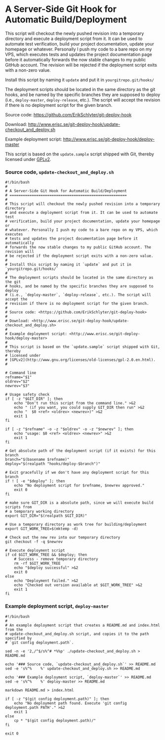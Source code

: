 
A Server-Side Git Hook for Automatic Build/Deployment
=====================================================

This script will checkout the newly pushed revision into a temporary directory
and execute a deployment script from it. It can be used to automate test
verification, build your project documentation, update your homepage or
whatever. Personally I push my code to a bare repo on my VPS, which executes
tests and updates the project documentation page before it automatically
forwards the now stable changes to my public GitHub account. The revision will
be rejected if the deployment script exits with a non-zero value.

Install this script by naming it `update` and put it in `yourgitrepo.git/hooks/`

The deployment scripts should be located in the same directory as the git
hooks, and be named by the specific branches they are supposed to deploy
(i.e., `deploy-master`, `deploy-release`, etc.). The script will accept the
revision if there is no deployment script for the given branch.

Source code: <https://github.com/ErikSchlyter/git-deploy-hook>

Download: <http://www.erisc.se/git-deploy-hook/update-checkout_and_deploy.sh>

Example deployment script: <http://www.erisc.se/git-deploy-hook/deploy-master>

This script is based on the `update.sample` script shipped with Git, thereby
licensed under
[GPLv2](http://www.gnu.org/licenses/old-licenses/gpl-2.0.en.html).

### Source code, `update-checkout_and_deploy.sh`
    #!/bin/bash
    #
    # A Server-Side Git Hook for Automatic Build/Deployment
    # =====================================================
    #
    # This script will checkout the newly pushed revision into a temporary directory
    # and execute a deployment script from it. It can be used to automate test
    # verification, build your project documentation, update your homepage or
    # whatever. Personally I push my code to a bare repo on my VPS, which executes
    # tests and updates the project documentation page before it automatically
    # forwards the now stable changes to my public GitHub account. The revision will
    # be rejected if the deployment script exits with a non-zero value.
    #
    # Install this script by naming it `update` and put it in `yourgitrepo.git/hooks/`
    #
    # The deployment scripts should be located in the same directory as the git
    # hooks, and be named by the specific branches they are supposed to deploy
    # (i.e., `deploy-master`, `deploy-release`, etc.). The script will accept the
    # revision if there is no deployment script for the given branch.
    #
    # Source code: <https://github.com/ErikSchlyter/git-deploy-hook>
    #
    # Download: <http://www.erisc.se/git-deploy-hook/update-checkout_and_deploy.sh>
    #
    # Example deployment script: <http://www.erisc.se/git-deploy-hook/deploy-master>
    #
    # This script is based on the `update.sample` script shipped with Git, thereby
    # licensed under
    # [GPLv2](http://www.gnu.org/licenses/old-licenses/gpl-2.0.en.html).
    #
    
    # Command line
    refname="$1"
    oldrev="$2"
    newrev="$3"
    
    # Usage safety check
    if [ -z "$GIT_DIR" ]; then
    	echo "Don't run this script from the command line." >&2
    	echo " (if you want, you could supply GIT_DIR then run" >&2
    	echo "  $0 <ref> <oldrev> <newrev>)" >&2
    	exit 1
    fi
    
    if [ -z "$refname" -o -z "$oldrev" -o -z "$newrev" ]; then
    	echo "usage: $0 <ref> <oldrev> <newrev>" >&2
    	exit 1
    fi
    
    # Get absolute path of the deployment script (if it exists) for this branch
    branch="$(basename $refname)"
    deploy="$(realpath "hooks/deploy-$branch")"
    
    # Exit gracefully if we don't have any deployment script for this branch
    if ! [ -e "$deploy" ]; then
    	echo "No deployment script for $refname, $newrev approved."
    	exit 0
    fi
    
    # make sure GIT_DIR is a absolute path, since we will execute build scripts from
    # a temporary working directory
    export GIT_DIR="$(realpath $GIT_DIR)"
    
    # Use a temporary directory as work tree for building/deployment
    export GIT_WORK_TREE=$(mktemp -d)
    
    # Check out the new rev into our temporary directory
    git checkout -f -q $newrev
    
    # Execute deployment script
    if cd $GIT_WORK_TREE && $deploy; then
    	# Success - remove temporary directory
    	rm -rf $GIT_WORK_TREE
    	echo "$deploy successful" >&2
    	exit 0
    else
    	echo "Deployment failed." >&2
    	echo "Checked out version available at $GIT_WORK_TREE" >&2
    	exit 1
    fi
    
### Example deployment script, `deploy-master`
    #!/bin/bash
    #
    # An example deployment script that creates a README.md and index.html from the
    # update-checkout_and_deploy.sh script, and copies it to the path specified by
    # `git config deployment.path`.
    
    sed -n -e '2,/^$/s%^# *%%p' ./update-checkout_and_deploy.sh > README.md
    
    echo '### Source code, `update-checkout_and_deploy.sh`' >> README.md
    sed -e 's%^%    %' update-checkout_and_deploy.sh >> README.md
    
    echo '### Example deployment script, `deploy-master`' >> README.md
    sed -e 's%^%    %' deploy-master >> README.md
    
    markdown README.md > index.html
    
    if [ -z "$(git config deployment.path)" ]; then
        echo "No deployment path found. Execute 'git config deployment.path PATH'." >&2
        exit 1
    else
        cp * "$(git config deployment.path)/"
    fi
    
    exit 0

